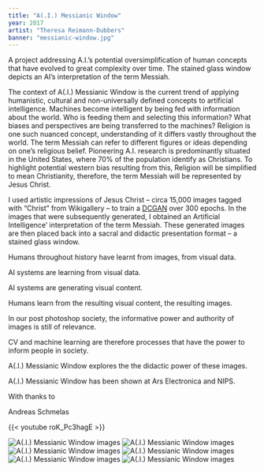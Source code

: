 ```yaml
---
title: "A(.I.) Messianic Window"
year: 2017
artist: "Theresa Reimann-Dubbers"
banner: "messianic-window.jpg"
---
```


A project addressing A.I.’s potential oversimplification of human concepts that
have evolved to great complexity over time. The stained glass window depicts an
AI’s interpretation of the term Messiah.

The context of A(.I.) Messianic Window is the current trend of applying humanistic, cultural and non-universally defined concepts to artificial intelligence. Machines become intelligent by being fed with information about the world. Who is feeding them and selecting this information? What biases and perspectives are being transferred to the machines? Religion is one such nuanced concept, understanding of it differs vastly throughout the world. The term Messiah can refer to different figures or ideas depending on one’s religious belief. Pioneering A.I. research is predominantly situated in the United States, where 70% of the population identify as Christians. To highlight potential western bias resulting from this, Religion will be simplified to mean Christianity, therefore, the term Messiah will be represented by Jesus Christ.

I used artistic impressions of Jesus Christ – circa 15,000 images tagged with “Christ” from Wikigallery – to train a [DCGAN](https://github.com/soumith/dcgan.torch) over 300 epochs. In the images that were subsequently generated, I obtained an Artificial Intelligence’ interpretation of the term Messiah. These generated images are then placed back into a sacral and didactic presentation format – a stained glass window.

Humans throughout history have learnt from images, from visual data. 

AI systems are learning from visual data.  

AI systems are generating visual content. 

Humans learn from the resulting visual content, the resulting images. 

In our post photoshop society, the informative power and authority of images is still of relevance. 

CV and machine learning are therefore processes that have the power to inform people in society. 

A(.I.) Messianic Window explores the the didactic power of these images.

A(.I.) Messianic Window has been shown at Ars Electronica and NIPS.

With thanks to 

Andreas Schmelas

{{< youtube roK_Pc3hagE >}}

![A(.I.) Messianic Window images](01.jpg)
![A(.I.) Messianic Window images](02.jpg)
![A(.I.) Messianic Window images](03.jpg)
![A(.I.) Messianic Window images](04.jpg)
![A(.I.) Messianic Window images](05.jpg)
![A(.I.) Messianic Window images](06.jpg)

